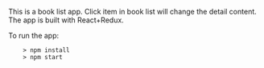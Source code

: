 This is a book list app. Click item in book list will change the detail content.
The app is built with React+Redux.


To run the app: 
```
	> npm install
	> npm start
```
